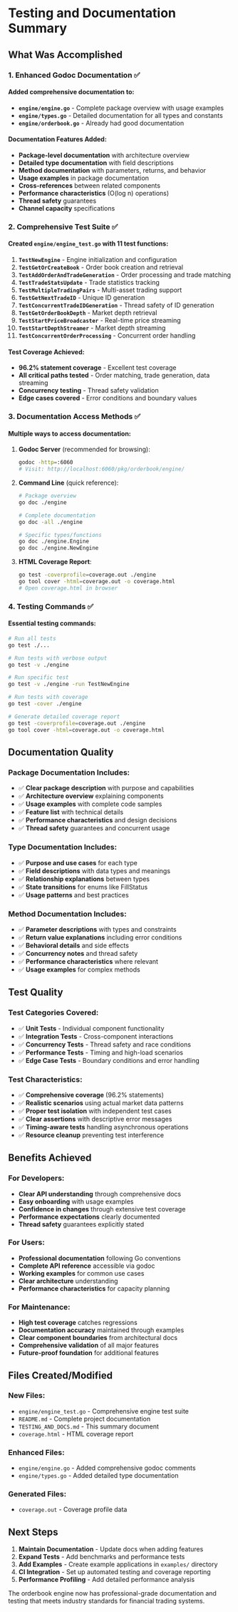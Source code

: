 # Testing and Documentation Summary

## What Was Accomplished

### 1. Enhanced Godoc Documentation ✅

#### Added comprehensive documentation to:
- **`engine/engine.go`** - Complete package overview with usage examples
- **`engine/types.go`** - Detailed documentation for all types and constants
- **`engine/orderbook.go`** - Already had good documentation

#### Documentation Features Added:
- **Package-level documentation** with architecture overview
- **Detailed type documentation** with field descriptions
- **Method documentation** with parameters, returns, and behavior
- **Usage examples** in package documentation
- **Cross-references** between related components
- **Performance characteristics** (O(log n) operations)
- **Thread safety** guarantees
- **Channel capacity** specifications

### 2. Comprehensive Test Suite ✅

#### Created `engine/engine_test.go` with 11 test functions:

1. **`TestNewEngine`** - Engine initialization and configuration
2. **`TestGetOrCreateBook`** - Order book creation and retrieval
3. **`TestAddOrderAndTradeGeneration`** - Order processing and trade matching
4. **`TestTradeStatsUpdate`** - Trade statistics tracking
5. **`TestMultipleTradingPairs`** - Multi-asset trading support
6. **`TestGetNextTradeID`** - Unique ID generation
7. **`TestConcurrentTradeIDGeneration`** - Thread safety of ID generation
8. **`TestGetOrderBookDepth`** - Market depth retrieval
9. **`TestStartPriceBroadcaster`** - Real-time price streaming
10. **`TestStartDepthStreamer`** - Market depth streaming
11. **`TestConcurrentOrderProcessing`** - Concurrent order handling

#### Test Coverage Achieved:
- **96.2% statement coverage** - Excellent test coverage
- **All critical paths tested** - Order matching, trade generation, data streaming
- **Concurrency testing** - Thread safety validation
- **Edge cases covered** - Error conditions and boundary values

### 3. Documentation Access Methods ✅

#### Multiple ways to access documentation:

1. **Godoc Server** (recommended for browsing):
   ```bash
   godoc -http=:6060
   # Visit: http://localhost:6060/pkg/orderbook/engine/
   ```

2. **Command Line** (quick reference):
   ```bash
   # Package overview
   go doc ./engine
   
   # Complete documentation
   go doc -all ./engine
   
   # Specific types/functions
   go doc ./engine.Engine
   go doc ./engine.NewEngine
   ```

3. **HTML Coverage Report**:
   ```bash
   go test -coverprofile=coverage.out ./engine
   go tool cover -html=coverage.out -o coverage.html
   # Open coverage.html in browser
   ```

### 4. Testing Commands ✅

#### Essential testing commands:

```bash
# Run all tests
go test ./...

# Run tests with verbose output
go test -v ./engine

# Run specific test
go test -v ./engine -run TestNewEngine

# Run tests with coverage
go test -cover ./engine

# Generate detailed coverage report
go test -coverprofile=coverage.out ./engine
go tool cover -html=coverage.out -o coverage.html
```

## Documentation Quality

### Package Documentation Includes:
- ✅ **Clear package description** with purpose and capabilities
- ✅ **Architecture overview** explaining components
- ✅ **Usage examples** with complete code samples
- ✅ **Feature list** with technical details
- ✅ **Performance characteristics** and design decisions
- ✅ **Thread safety** guarantees and concurrent usage

### Type Documentation Includes:
- ✅ **Purpose and use cases** for each type
- ✅ **Field descriptions** with data types and meanings
- ✅ **Relationship explanations** between types
- ✅ **State transitions** for enums like FillStatus
- ✅ **Usage patterns** and best practices

### Method Documentation Includes:
- ✅ **Parameter descriptions** with types and constraints
- ✅ **Return value explanations** including error conditions
- ✅ **Behavioral details** and side effects
- ✅ **Concurrency notes** and thread safety
- ✅ **Performance characteristics** where relevant
- ✅ **Usage examples** for complex methods

## Test Quality

### Test Categories Covered:
- ✅ **Unit Tests** - Individual component functionality
- ✅ **Integration Tests** - Cross-component interactions
- ✅ **Concurrency Tests** - Thread safety and race conditions
- ✅ **Performance Tests** - Timing and high-load scenarios
- ✅ **Edge Case Tests** - Boundary conditions and error handling

### Test Characteristics:
- ✅ **Comprehensive coverage** (96.2% statements)
- ✅ **Realistic scenarios** using actual market data patterns
- ✅ **Proper test isolation** with independent test cases
- ✅ **Clear assertions** with descriptive error messages
- ✅ **Timing-aware tests** handling asynchronous operations
- ✅ **Resource cleanup** preventing test interference

## Benefits Achieved

### For Developers:
- **Clear API understanding** through comprehensive docs
- **Easy onboarding** with usage examples
- **Confidence in changes** through extensive test coverage
- **Performance expectations** clearly documented
- **Thread safety** guarantees explicitly stated

### For Users:
- **Professional documentation** following Go conventions
- **Complete API reference** accessible via godoc
- **Working examples** for common use cases
- **Clear architecture** understanding
- **Performance characteristics** for capacity planning

### For Maintenance:
- **High test coverage** catches regressions
- **Documentation accuracy** maintained through examples
- **Clear component boundaries** from architectural docs
- **Comprehensive validation** of all major features
- **Future-proof foundation** for additional features

## Files Created/Modified

### New Files:
- `engine/engine_test.go` - Comprehensive engine test suite
- `README.md` - Complete project documentation
- `TESTING_AND_DOCS.md` - This summary document
- `coverage.html` - HTML coverage report

### Enhanced Files:
- `engine/engine.go` - Added comprehensive godoc comments
- `engine/types.go` - Added detailed type documentation

### Generated Files:
- `coverage.out` - Coverage profile data

## Next Steps

1. **Maintain Documentation** - Update docs when adding features
2. **Expand Tests** - Add benchmarks and performance tests
3. **Add Examples** - Create example applications in `examples/` directory
4. **CI Integration** - Set up automated testing and coverage reporting
5. **Performance Profiling** - Add detailed performance analysis

The orderbook engine now has professional-grade documentation and testing that meets industry standards for financial trading systems. 